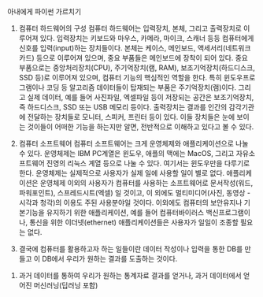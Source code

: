 아내에게 파이썬 가르치기

1. 컴퓨터 하드웨어의 구성
 컴퓨터 하드웨어는 입력장치, 본체, 그리고 출력장치로 이루어져 있다. 입력장치는 키보드와 마우스, 카메라, 마이크, 스캐너 등등 컴퓨터에게 신호를 입력(input)하는 장치들이다. 본체는 케이스, 메인보드, 액세서리(네트워크 카드) 등으로 이루어져 있으며, 중요 부품들은 메인보드에 장착이 되어 있다. 중요 부품으로는 중앙처리장치(CPU), 주기억장치(램, RAM), 보조기억장치(하드디스크, SSD 등)로 이루어져 있으며, 컴퓨터 기능의 핵심적인 역할을 한다. 특히 윈도우프로그램이나 코딩 등 알고리즘 데이터들이 탑재되는 부품은 주기억장치(램)이다. 그리고 실제 데이터, 예를 들어 사진파일, 엑셀파일 등이 저장되는 공간은 보조기억장치, 즉 하드디스크, SSD 또는 USB 메모리 등이다. 출력장치는 결과를 인간의 감각기관에 전달하는 장치들로 모니터, 스피커, 프린터 등이 있다. 이들 장치들은 눈에 보이는 것이들이 어떠한 기능을 하는지만 알면, 전반적으로 이해하고 있다고 볼 수 있다.

2. 컴퓨터 소프트웨어
 컴퓨터 소프트웨어는 크게 운영체제와 애플리케이션으로 나눌 수 있다. 운영체제는 IBM PC계열은 윈도우, 애플의 맥에는 MacOS, 그리고 자유소프트웨어 진영의 리눅스 계열 등으로 나눌 수 있다. 여기서는 윈도우만을 다루기로 한다. 운영체제는 실제적으로 사용자가 실제 일에 사용할 일이 별로 없다. 애플리케이션은 운영체제 이외의 사용자가 컴퓨터를 사용하는 소프트웨어로 문서작성(워드, 파워포인트), 스프레드시트(엑셀) 일 것이고, 이 외에도 멀티미디어(사진, 동영상 - 시각과 청각)의 이용도 주된 사용분야일 것이다. 이외에도 컴퓨터의 보안유지나 기본기능을 유지하기 위한 애플리케이션, 예를 들어 컴퓨터바이러스 백신프로그램이나, 통신을 위한 이더넷(ethernet) 애플리케이션들은 사용자가 일일이 조종할 필요는 없다.

3. 결국에 컴퓨터를 활용하고자 하는 일들이란 데이터 작성이나 입력을 통한 DB를 만들고 이 DB에서 우리가 원하는 결과를 도출하는 것이다.
 1) 과거 데이터를 통하여 우리가 원하는 통계자료 결과를 얻거나, 과거 데이터에서 얻어진 머신러닝(딥러닝 포함)
